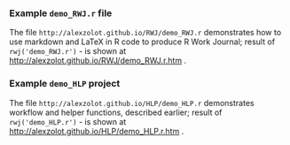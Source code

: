 ###  Example `demo_RWJ.r` file
The file `http://alexzolot.github.io/RWJ/demo_RWJ.r` demonstrates how to use markdown and LaTeX in R code to produce R Work Journal; result of `rwj('demo_RWJ.r')` - is shown at http://alexzolot.github.io/RWJ/demo_RWJ.r.htm .
  
###  Example `demo_HLP` project
The file `http://alexzolot.github.io/HLP/demo_HLP.r` demonstrates workflow and helper functions, described earlier; result of `rwj('demo_HLP.r')` - is shown at http://alexzolot.github.io/HLP/demo_HLP.r.htm .